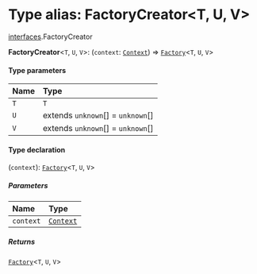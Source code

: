 # Type alias: FactoryCreator\<T, U, V>

[interfaces](/en/auto-docs/editor/modules/interfaces.md).FactoryCreator

**FactoryCreator**<`T`, `U`, `V`>: (`context`: [`Context`](/en/auto-docs/editor/interfaces/interfaces.Context.md)) => [`Factory`](/en/auto-docs/editor/types/interfaces.Factory.md)<`T`, `U`, `V`>

#### Type parameters

| Name | Type |
| :------ | :------ |
| `T` | `T` |
| `U` | extends `unknown`\[] = `unknown`\[] |
| `V` | extends `unknown`\[] = `unknown`\[] |

#### Type declaration

(`context`): [`Factory`](/en/auto-docs/editor/types/interfaces.Factory.md)<`T`, `U`, `V`>

##### Parameters

| Name | Type |
| :------ | :------ |
| `context` | [`Context`](/en/auto-docs/editor/interfaces/interfaces.Context.md) |

##### Returns

[`Factory`](/en/auto-docs/editor/types/interfaces.Factory.md)<`T`, `U`, `V`>
